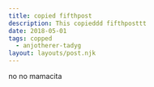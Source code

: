 ```yaml
---
title: copied fifthpost
description: This copieddd fifthposttt
date: 2018-05-01
tags: copped
  - anjotherer-tadyg
layout: layouts/post.njk
---
```


no no mamacita
